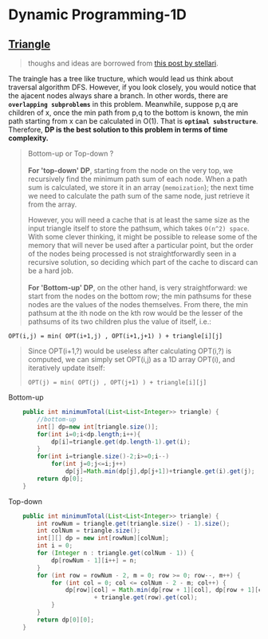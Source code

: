 # Dynamic Programming-1D

## [Triangle](https://leetcode.com/problems/triangle/)

> thoughs and ideas are borrowed from [this post by stellari](https://discuss.leetcode.com/topic/1669/dp-solution-for-triangle).

The traingle has a tree like tructure, which would lead us think about traversal algorithm DFS. However, if you look closely, you would notice that the ajacent nodes always share a branch. In other words, there are **`overlapping subproblems`** in this problem. Meanwhile, suppose p,q are children of x, once the min path from p,q to the bottom is known, the min path starting from x can be calculated in O(1). That is **`optimal substructure`**. Therefore, **DP is the best solution to this problem in terms of time complexity.**

> Bottom-up or Top-down ?
> <br/><br/>
> **For 'top-down' DP**, starting from the node on the very top, we recursively find the minimum path sum of each node. When a path sum is calculated, we store it in an array (`memoization`); the next time we need to calculate the path sum of the same node, just retrieve it from the array. 
> 
> However, you will need a cache that is at least the same size as the input triangle itself to store the pathsum, which takes `O(n^2) space`. With some clever thinking, it might be possible to release some of the memory that will never be used after a particular point, but the order of the nodes being processed is not straightforwardly seen in a recursive solution, so deciding which part of the cache to discard can be a hard job.
> <br/><br/>
> **For 'Bottom-up' DP**, on the other hand, is very straightforward: we start from the nodes on the bottom row; the min pathsums for these nodes are the values of the nodes themselves. From there, the min pathsum at the ith node on the kth row would be the lesser of the pathsums of its two children plus the value of itself, i.e.:
> 
`OPT(i,j) = min( OPT(i+1,j) , OPT(i+1,j+1) ) + triangle[i][j]`
> Since OPT(i+1,?) would be useless after calculating OPT(i,?) is computed, we can simply set OPT(i,j) as a 1D array OPT(i), and iteratively update itself:
> 
> `OPT(j) = min( OPT(j) , OPT(j+1) ) + triangle[i][j]`

Bottom-up

```java
	public int minimumTotal(List<List<Integer>> triangle) {
        //bottom-up
        int[] dp=new int[triangle.size()];
        for(int i=0;i<dp.length;i++){
            dp[i]=triangle.get(dp.length-1).get(i);
        }
        for(int i=triangle.size()-2;i>=0;i--)
            for(int j=0;j<=i;j++)
                dp[j]=Math.min(dp[j],dp[j+1])+triangle.get(i).get(j);
        return dp[0];
    }
```

Top-down

```java
	public int minimumTotal(List<List<Integer>> triangle) {
		int rowNum = triangle.get(triangle.size() - 1).size();
    	int colNum = triangle.size();
    	int[][] dp = new int[rowNum][colNum];
    	int i = 0;
    	for (Integer n : triangle.get(colNum - 1)) {
    		dp[rowNum - 1][i++] = n;
    	}
    	for (int row = rowNum - 2, m = 0; row >= 0; row--, m++) {
    		for (int col = 0; col <= colNum - 2 - m; col++) {
    			dp[row][col] = Math.min(dp[row + 1][col], dp[row + 1][col + 1])
    					+ triangle.get(row).get(col);
    		}
    	}
    	return dp[0][0];
    }
```
